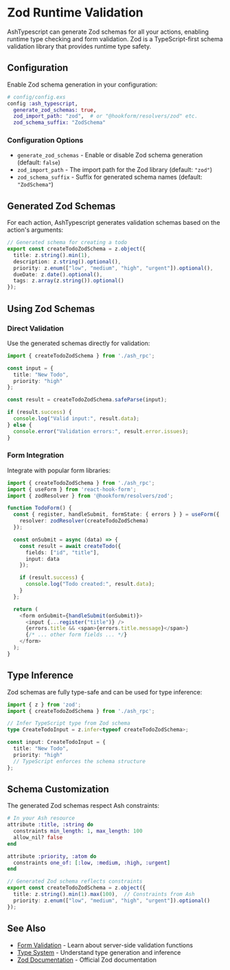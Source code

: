 <!--
SPDX-FileCopyrightText: 2025 Torkild G. Kjevik
SPDX-FileCopyrightText: 2025 ash_typescript contributors <https://github.com/ash-project/ash_typescript/graphs.contributors>

SPDX-License-Identifier: MIT
-->

# Zod Runtime Validation

AshTypescript can generate Zod schemas for all your actions, enabling runtime type checking and form validation. Zod is a TypeScript-first schema validation library that provides runtime type safety.

## Configuration

Enable Zod schema generation in your configuration:

```elixir
# config/config.exs
config :ash_typescript,
  generate_zod_schemas: true,
  zod_import_path: "zod",  # or "@hookform/resolvers/zod" etc.
  zod_schema_suffix: "ZodSchema"
```

### Configuration Options

- `generate_zod_schemas` - Enable or disable Zod schema generation (default: `false`)
- `zod_import_path` - The import path for the Zod library (default: `"zod"`)
- `zod_schema_suffix` - Suffix for generated schema names (default: `"ZodSchema"`)

## Generated Zod Schemas

For each action, AshTypescript generates validation schemas based on the action's arguments:

```typescript
// Generated schema for creating a todo
export const createTodoZodSchema = z.object({
  title: z.string().min(1),
  description: z.string().optional(),
  priority: z.enum(["low", "medium", "high", "urgent"]).optional(),
  dueDate: z.date().optional(),
  tags: z.array(z.string()).optional()
});
```

## Using Zod Schemas

### Direct Validation

Use the generated schemas directly for validation:

```typescript
import { createTodoZodSchema } from './ash_rpc';

const input = {
  title: "New Todo",
  priority: "high"
};

const result = createTodoZodSchema.safeParse(input);

if (result.success) {
  console.log("Valid input:", result.data);
} else {
  console.error("Validation errors:", result.error.issues);
}
```

### Form Integration

Integrate with popular form libraries:

```typescript
import { createTodoZodSchema } from './ash_rpc';
import { useForm } from 'react-hook-form';
import { zodResolver } from '@hookform/resolvers/zod';

function TodoForm() {
  const { register, handleSubmit, formState: { errors } } = useForm({
    resolver: zodResolver(createTodoZodSchema)
  });

  const onSubmit = async (data) => {
    const result = await createTodo({
      fields: ["id", "title"],
      input: data
    });

    if (result.success) {
      console.log("Todo created:", result.data);
    }
  };

  return (
    <form onSubmit={handleSubmit(onSubmit)}>
      <input {...register("title")} />
      {errors.title && <span>{errors.title.message}</span>}
      {/* ... other form fields ... */}
    </form>
  );
}
```

## Type Inference

Zod schemas are fully type-safe and can be used for type inference:

```typescript
import { z } from 'zod';
import { createTodoZodSchema } from './ash_rpc';

// Infer TypeScript type from Zod schema
type CreateTodoInput = z.infer<typeof createTodoZodSchema>;

const input: CreateTodoInput = {
  title: "New Todo",
  priority: "high"
  // TypeScript enforces the schema structure
};
```

## Schema Customization

The generated Zod schemas respect Ash constraints:

```elixir
# In your Ash resource
attribute :title, :string do
  constraints min_length: 1, max_length: 100
  allow_nil? false
end

attribute :priority, :atom do
  constraints one_of: [:low, :medium, :high, :urgent]
end
```

```typescript
// Generated Zod schema reflects constraints
export const createTodoZodSchema = z.object({
  title: z.string().min(1).max(100),  // Constraints from Ash
  priority: z.enum(["low", "medium", "high", "urgent"]).optional()
});
```

## See Also

- [Form Validation](form-validation.md) - Learn about server-side validation functions
- [Type System](type-system.md) - Understand type generation and inference
- [Zod Documentation](https://zod.dev/) - Official Zod documentation

